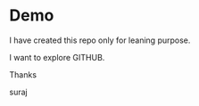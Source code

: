 # Demo
I have created this repo only for leaning purpose.

I want to explore GITHUB.

Thanks

suraj

